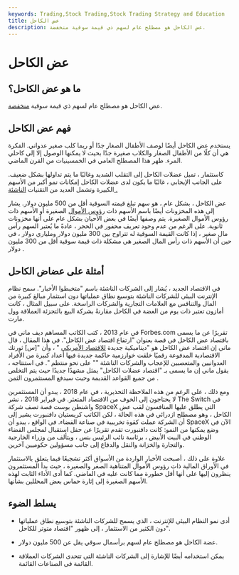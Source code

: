 ```yaml
---
keywords: Trading,Stock Trading,Stock Trading Strategy and Education
title: عض الكاحل
description: عض الكاحل هو مصطلح عام لسهم ذي قيمة سوقية منخفضة.
---
```


# عض الكاحل
## ما هو عض الكاحل؟

عض الكاحل هو مصطلح عام لسهم ذي قيمة سوقية [منخفضة](/capitalization).

## فهم عض الكاحل

يستخدم عض الكاحل أيضًا لوصف الأطفال الصغار جدًا أو ربما كلب صغير عدواني. الفكرة هي أن كلًا من الأطفال الصغار والكلاب صغيرة جدًا بحيث لا يمكنها الوصول إلا إلى كاحلي المرء. ظهر هذا المصطلح العامي في الخمسينيات من القرن الماضي.

كاستثمار ، تميل عضلات الكاحل إلى التقلب الشديد وغالبًا ما يتم تداولها بشكل ضعيف. على الجانب الإيجابي ، غالبًا ما يكون لدى عضلات الكاحل إمكانات نمو أكبر من الأسهم الكبيرة وتشمل العديد من التقنيات [الناشئة .](/emergingindustry)

عض الكاحل ، بشكل عام ، هو سهم تبلغ قيمته السوقية أقل من 500 مليون دولار. يشار إلى هذه المخزونات أيضًا باسم الأسهم ذات [رؤوس الأموال](/microcapstock) الصغيرة أو الأسهم ذات رؤوس الأموال الصغيرة. يتم وصفها أيضًا في بعض الأحيان بشكل عام على أنها مخزونات ثانوية. على الرغم من عدم وجود تعريف محفور في الحجر ، عادةً ما يُعتبر السهم رأس مال صغير ، إذا كانت القيمة السوقية له تتراوح بين 300 مليون دولار وملياري دولار ، في حين أن الأسهم ذات رأس المال الصغير هي مشكلة ذات قيمة سوقية أقل من 300 مليون دولار .

## أمثلة على عضاض الكاحل

في الاقتصاد الجديد ، يُشار إلى الشركات الناشئة باسم "متخبطوا الأخبار". سمح نظام الإنترنت البيئي للشركات الناشئة بتوسيع نطاق عملياتها دون استثمار مبالغ كبيرة من المال والتنافس مع العلامات التجارية والشركات الراسخة. على سبيل المثال ، كانت أمازون تعتبر ذات يوم من العضة في الكاحل مقارنةً بشركة البيع بالتجزئة العملاقة وول مارت.

في عام 2013 ، كتب الكاتب المساهم ديف ماني في Forbes.com تقريرًا عن ما يسمى باقتصاد عض الكاحل في قصة بعنوان "ارتفاع اقتصاد عض الكاحل". في هذا المقال ، قال ماني إن اقتصاد عض الكاحل هو "ديناميكية جديدة [للاقتصاد الأمريكي](/economy) " ، وأن "[س] ثورتك الاقتصادية المدفوعة رقميًا خلقت خوارزمية حاكمة جديدة فيها أعداد كبيرة من الأفراد العدوانيين والمتعصبين للإعجاب والشركات الناشئة "" على نحو منتظم ". في استنتاجه ، يقول ماني إن ما يسمى بـ "اقتصاد عضلات الكاحل" يمثل مشهدًا جديدًا حيث يتم التخلص من جميع القواعد القديمة وحيث سيدفع المستثمرون الثمن .

ومع ذلك ، على الرغم من هذه الملاحظة التحذيرية ، في عام 2018 ، يبدو أن المستثمرين لا يحتاجون إلى الخوف من الاقتصاد المتعثر. في فبراير 2018 ، نشر The Switch في واشنطن بوست قصة تصف شركة SpaceX التي يطلق عليها المنافسون لقب عض الكاحل ، وهو مصطلح ازدرائي في هذه الحالة ، لكن الكاتب كريستيان دافنبورت يشير إلى أن الشركة عملت كقوة تخريبية في صناعة الفضاء. في الواقع ، يبدو أن SpaceX الآن في وضع يمكنها من النمو: كانت دافنبورت تقدم تقريرًا عن حفل استقبال لمجلس الفضاء الوطني في البيت الأبيض ، برئاسة نائب الرئيس بنس ، ويتألف من وزراء الخارجية والتجارة والخزانة والنقل والدفاع إلى جانب مسؤولين حكوميين آخرين.

علاوة على ذلك ، أصبحت الأخبار الواردة من الأسواق أكثر تشجيعًا فيما يتعلق بالاستثمار في الأوراق المالية ذات رؤوس الأموال المتناهية الصغر والصغيرة ، حيث بدأ المستثمرون ينظرون إليها على أنها أقل خطورة مما كانت عليه في الماضي. كما أدى الأداء الثابت لهذه الأسهم الصغيرة إلى إثارة حماس بعض المحللين بشأنها.

## يسلط الضوء

- أدى نمو النظام البيئي للإنترنت ، الذي يسمح للشركات الناشئة بتوسيع نطاق عملياتها دون الكثير من الاستثمار ، إلى ظهور "اقتصاد متوتر للكاحل".

- عضة الكاحل هو مصطلح عام لسهم برأسمال سوقي يقل عن 500 مليون دولار.

- يمكن استخدامه أيضًا للإشارة إلى الشركات الناشئة التي تتحدى الشركات العملاقة القائمة في الصناعات القائمة.

